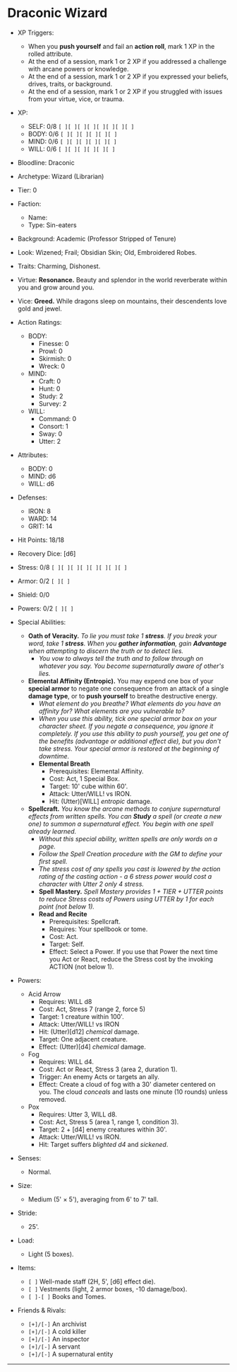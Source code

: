 # Draconic Wizard

- XP Triggers:
    - When you **push yourself** and fail an **action roll**, mark 1 XP in the rolled attribute.
    - At the end of a session, mark 1 or 2 XP if you addressed a challenge with arcane powers or knowledge.
    - At the end of a session, mark 1 or 2 XP if you expressed your beliefs, drives, traits, or background.
    - At the end of a session, mark 1 or 2 XP if you struggled with issues from your virtue, vice, or trauma.
- XP:
    - SELF: 0/8 `[ ][ ][ ][ ][ ][ ][ ][ ]`
    - BODY: 0/6 `[ ][ ][ ][ ][ ][ ]`
    - MIND: 0/6 `[ ][ ][ ][ ][ ][ ]`
    - WILL: 0/6 `[ ][ ][ ][ ][ ][ ]`

- Bloodline: Draconic
- Archetype: Wizard (Librarian)
- Tier: 0
- Faction:
    - Name:
    - Type: Sin-eaters
- Background: Academic (Professor Stripped of Tenure)
- Look: Wizened; Frail; Obsidian Skin; Old, Embroidered Robes.
- Traits: Charming, Dishonest.
- Virtue: **Resonance.** Beauty and splendor in the world reverberate within you and grow around you.
- Vice: **Greed.** While dragons sleep on mountains, their descendents love gold and jewel.

- Action Ratings:
    - BODY:
        - Finesse: 0
        - Prowl: 0
        - Skirmish: 0
        - Wreck: 0
    - MIND:
        - Craft: 0
        - Hunt: 0
        - Study: 2
        - Survey: 2
    - WILL:
        - Command: 0
        - Consort: 1
        - Sway: 0
        - Utter: 2
- Attributes:
    - BODY: 0
    - MIND: d6
    - WILL: d6
- Defenses:
    - IRON: 8
    - WARD: 14
    - GRIT: 14

- Hit Points: 18/18
- Recovery Dice: [d6]
- Stress: 0/8 `[ ][ ][ ][ ][ ][ ][ ][ ]`
- Armor: 0/2 `[ ][ ]`
- Shield: 0/0
- Powers: 0/2 `[ ][ ]`

- Special Abilities:
    - **Oath of Veracity.** *To lie you must take 1 **stress**. If you break your word, take 1 **stress**. When you **gather information**, gain **Advantage** when attempting to discern the truth or to detect lies.*
        - *You vow to always tell the truth and to follow through on whatever you say. You become supernaturally aware of other's lies.*
    - **Elemental Affinity (Entropic).** You may expend one box of your **special armor** to negate one consequence from an attack of a single **damage type**, or to **push yourself** to breathe destructive energy.
        - *What element do you breathe? What elements do you have an affinity for? What elements are you vulnerable to?*
        - *When you use this ability, tick one special armor box on your character sheet. If you negate a consequence, you ignore it completely. If you use this ability to push yourself, you get one of the benefits (advantage or additional effect die), but you don't take stress. Your special armor is restored at the beginning of downtime.*
        - **Elemental Breath**
            - Prerequisites: Elemental Affinity.
            - Cost: Act, 1 Special Box.
            - Target: 10' cube within 60'.
            - Attack: Utter/WILL! vs IRON.
            - Hit: (Utter)[WILL] *entropic* damage.
    - **Spellcraft.** *You know the arcane methods to conjure supernatural effects from written spells. You can **Study** a spell (or create a new one) to summon a supernatural effect. You begin with one spell already learned.*
        - *Without this special ability, written spells are only words on a page.*
        - *Follow the Spell Creation procedure with the GM to define your first spell.*
        - *The stress cost of any spells you cast is lowered by the action rating of the casting action - a 6 stress power would cost a character with Utter 2 only 4 stress.*
        - **Spell Mastery.** *Spell Mastery provides 1 + TIER + UTTER points to reduce Stress costs of Powers using UTTER by 1 for each point (not below 1).*
        - **Read and Recite**
            - Prerequisites: Spellcraft.
            - Requires: Your spellbook or tome.
            - Cost: Act.
            - Target: Self.
            - Effect: Select a Power. If you use that Power the next time you Act or React, reduce the Stress cost by the invoking ACTION (not below 1).
- Powers:
    - Acid Arrow
        - Requires: WILL d8
        - Cost: Act, Stress 7 (range 2, force 5)
        - Target: 1 creature within 100'.
        - Attack: Utter/WILL! vs IRON
        - Hit: (Utter)[d12] *chemical* damage.
        - Target: One adjacent creature.
        - Effect: (Utter)[d4] *chemical* damage.
    - Fog
        - Requires: WILL d4.
        - Cost: Act or React, Stress 3 (area 2, duration 1).
        - Trigger: An enemy Acts or targets an ally.
        - Effect: Create a cloud of fog with a 30' diameter centered on you. The cloud *conceals* and lasts one minute (10 rounds) unless removed.
    - Pox
        - Requires: Utter 3, WILL d8.
        - Cost: Act, Stress 5 (area 1, range 1, condition 3).
        - Target: 2 + \[d4\] enemy creatures within 30'.
        - Attack: Utter/WILL! vs IRON.
        - Hit: Target suffers *blighted d4* and *sickened*.

- Senses:
    - Normal.
- Size:
    - Medium (5' × 5'), averaging from 6' to 7' tall.
- Stride:
    - 25'.
- Load:
    - Light (5 boxes).
- Items:
    - `[ ]` Well-made staff (2H, 5', [d6] effect die).
    - `[ ]` Vestments (light, 2 armor boxes, -10 damage/box).
    - `[ ]-[ ]` Books and Tomes.

- Friends & Rivals:
    - `[+]/[-]` An archivist
    - `[+]/[-]` A cold killer
    - `[+]/[-]` An inspector
    - `[+]/[-]` A servant
    - `[+]/[-]` A supernatural entity

* * * * * * * * * * * * * * * * * * * * * * * * * * * * * * * * * * * * * * * *
